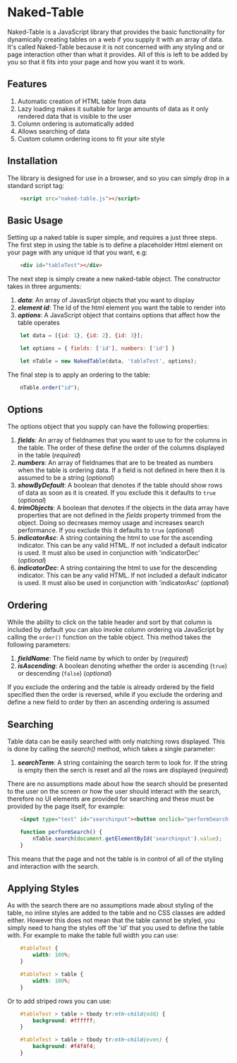 # Naked-Table
Naked-Table is a JavaScript library that provides the basic functionality for dynamically creating tables on a web if you supply it with an array of data. It's called Naked-Table because it is not concerned with any styling and or page interaction other than what it provides. All of this is left to be added by you so that it fits into your page and how you want it to work. 

## Features

1. Automatic creation of HTML table from data
1. Lazy loading makes it suitable for large amounts of data as it only rendered data that is visible to the user
1. Column ordering is automatically added
1. Allows searching of data
1. Custom column ordering icons to fit your site style

## Installation

The library is designed for use in a browser, and so you can simply drop in a standard script tag:

```html
    <script src="naked-table.js"></script>
````

## Basic Usage

Setting up a naked table is super simple, and requires a just three steps. The first step in using the table is to define a placeholder Html element on your page with any unique id that you want, e.g:

```html
    <div id="tableTest"></div>
````

The next step is simply create a new naked-table object. The constructor takes in three arguments:

1. _**data**_: An array of JavasSript objects that you want to display
1. _**element id**_: The Id of the html element you want the table to render into
1. _**options**_: A JavaScript object that contains options that affect how the table operates

```javascript
    let data = [{id: 1}, {id: 2}, {id: 3}];

    let options = { fields: ['id'], numbers: ['id'] }

    let nTable = new NakedTable(data, 'tableTest', options);
```

The final step is to apply an ordering to the table:

```javascript
    nTable.order("id");
```

## Options

The options object that you supply can have the following properties:

1. _**fields**_: An array of fieldnames that you want to use to for the columns in the table. The order of these define the order of the columns displayed in the table (_required_)
1. _**numbers**_: An array of fieldnames that are to be treated as numbers when the table is ordering data. If a field is not defined in here then it is assumed to be a string (_optional_)
1. _**showByDefault**_: A boolean that denotes if the table should show rows of data as soon as it is created. If you exclude this it defaults to `true` (_optional_)
1. _**trimObjects**_: A boolean that denotes if the objects in the data array have properties that are not defined in the _fields_ property trimmed from the object. Doing so decreases memoy usage and increases search performance. If you exclude this it defaults to `true` (_optional_)
1. _**indicatorAsc**_: A string containing the html to use for the ascending indicator. This can be any valid HTML. If not included a default indicator is used. It must also be used in conjunction with 'indicatorDec' (_optional_)
1. _**indicatorDec**_: A string containing the html to use for the descending indicator. This can be any valid HTML. If not included a default indicator is used. It must also be used in conjunction with 'indicatorAsc' (_optional_)


## Ordering

While the ability to click on the table header and sort by that column is included by default you can also invoke column ordering via JavaScript by calling the `order()` function on the table object. This method takes the following parameters:

1. _**fieldName**_: The field name by which to order by (_required_)
1. _**isAscending**_: A boolean denoting whether the order is ascending (`true`) or descending (`false`) (_optional_)

If you exclude the ordering and the table is already ordered by the field specified then the order is reversed, while if you exclude the ordering and define a new field to order by then an ascending ordering is assumed

## Searching 

Table data can be easily searched with only matching rows displayed. This is done by calling the _search()_ method, which takes a single parameter:

1. _**searchTerm**_: A string containing the search term to look for. If the string is empty then the serch is reset and all the rows are displayed (_required_)

There are no assumptions made about how the search should be presented to the user on the screen or how the user should interact with the search, therefore no UI elements are provided for searching and these must be provided by the page itself, for example:

```html
    <input type="text" id="searchinput"><button onclick="performSearch()">Search</button>

```

```javascript
    function performSearch() {
        nTable.search(document.getElementById('searchinput').value);
    }

```

This means that the page and not the table is in control of all of the styling and interaction with the search. 

## Applying Styles

As with the search there are no assumptions made about styling of the table, no inline styles are added to the table and no CSS classes are added either. However this does not mean that the table cannot be styled, you simply need to hang the styles off the 'id' that you used to define the table with. For example to make the table full width you can use:

```css
    #tableTest {
        width: 100%;
    }

    #tableTest > table {
        width: 100%;
    }
```

Or to add striped rows you can use:

```css
    #tableTest > table > tbody tr:nth-child(odd) {
        background: #ffffff;
    }

    #tableTest > table > tbody tr:nth-child(even) {
        background: #f4f4f4;
    }
```




